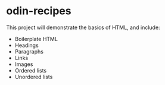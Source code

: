 # odin-recipes

This project will demonstrate the basics of HTML, and include:

- Boilerplate HTML
- Headings
- Paragraphs
- Links
- Images
- Ordered lists
- Unordered lists
